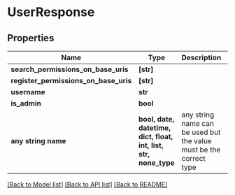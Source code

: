 # UserResponse


## Properties
Name | Type | Description | Notes
------------ | ------------- | ------------- | -------------
**search_permissions_on_base_uris** | **[str]** |  | [optional] 
**register_permissions_on_base_uris** | **[str]** |  | [optional] 
**username** | **str** |  | [optional] 
**is_admin** | **bool** |  | [optional] 
**any string name** | **bool, date, datetime, dict, float, int, list, str, none_type** | any string name can be used but the value must be the correct type | [optional]

[[Back to Model list]](../README.md#documentation-for-models) [[Back to API list]](../README.md#documentation-for-api-endpoints) [[Back to README]](../README.md)


